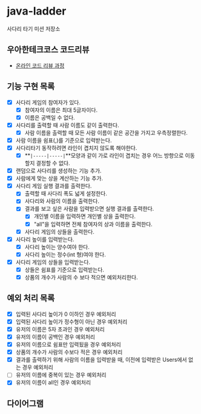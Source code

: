 # java-ladder

사다리 타기 미션 저장소

## 우아한테크코스 코드리뷰

- [온라인 코드 리뷰 과정](https://github.com/woowacourse/woowacourse-docs/blob/master/maincourse/README.md)

## 기능 구현 목록

- [x] 사다리 게임의 참여자가 있다.
    - [x] 참여자의 이름은 최대 5글자이다.
    - [x] 이름은 공백일 수 없다.
- [x] 사다리를 출력할 때 사람 이름도 같이 출력한다.
    - [x] 사람 이름을 출력할 때 모든 사람 이름이 같은 공간을 가지고 우측정렬한다.
- [x] 사람 이름을 쉼표(,)를 기준으로 입력받는다.
- [x] 사다리타기 동작하려면 라인이 겹치지 않도록 해야한다.
    - [x] **`|-----|-----|`**모양과 같이 가로 라인이 겹치는 경우 어느 방향으로 이동할지 결정할 수 없다.
- [x] 랜덤으로 사다리를 생성하는 기능 추가.
- [x] 사람에게 맞는 상을 계산하는 기능 추가.
- [x] 사다리 게임 실행 결과를 출력한다.
    - [x] 출력할 때 사다리 폭도 넓게 설정한다.
    - [x] 사다리와 사람의 이름을 출력한다.
    - [x] 결과를 보고 싶은 사람을 입력받으면 실행 결과를 출력한다.
        - [x] 개인별 이름을 입력하면 개인별 상을 출력한다.
        - [x] "all"을 입력하면 전체 참여자의 상과 이름을 출력한다.
    - [x] 사다리 게임의 상들을 출력한다.
- [x] 사다리 높이를 입력받는다.
    - [x] 사다리 높이는 양수여야 한다.
    - [x] 사다리 높이는 정수(int 형)여야 한다.
- [x] 사다리 게임의 상들을 입력받는다.
    - [x] 상들은 쉼표를 기준으로 입력받는다.
    - [x] 상품의 개수가 사람의 수 보다 적으면 예외처리한다.

## 예외 처리 목록

- [x] 입력된 사다리 높이가 0 이하인 경우 예외처리
- [x] 입력된 사다리 높이가 정수형이 아닌 경우 예외처리
- [x] 유저의 이름은 5자 초과인 경우 예외처리
- [x] 유저의 이름이 공백인 경우 예외처리
- [x] 유저의 이름으로 쉼표만 입력됬을 경우 예외처리
- [x] 상품의 개수가 사람의 수보다 적은 경우 예외처리
- [x] 결과를 출력하기 위해 사람의 이름을 입력받을 때, 이전에 입력받은 Users에서 없는 경우 예외처리
- [ ] 유저의 이름에 중복이 있는 경우 예외처리
- [x] 유저의 이름이 all인 경우 예외처리

## 다이어그램

